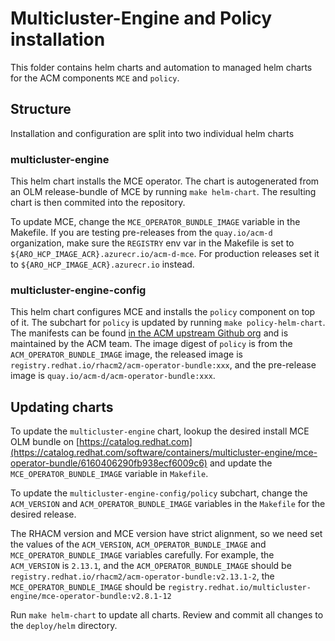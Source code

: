 # Multicluster-Engine and Policy installation

This folder contains helm charts and automation to managed helm charts for the ACM components `MCE` and `policy`.

## Structure

Installation and configuration are split into two individual helm charts

### multicluster-engine

This helm chart installs the MCE operator. The chart is autogenerated from an OLM release-bundle of MCE by running `make helm-chart`. The resulting chart is then commited into the repository.

To update MCE, change the `MCE_OPERATOR_BUNDLE_IMAGE` variable in the Makefile. If you are testing pre-releases from the `quay.io/acm-d` organization, make sure the `REGISTRY` env var in the Makefile is set to `${ARO_HCP_IMAGE_ACR}.azurecr.io/acm-d-mce`. For production releases set it to `${ARO_HCP_IMAGE_ACR}.azurecr.io` instead.

### multicluster-engine-config

This helm chart configures MCE and installs the `policy` component on top of it. The subchart for `policy` is updated by running `make policy-helm-chart`.
The manifests can be found [in the ACM upstream Github org](https://github.com/stolostron/multiclusterhub-operator) and is maintained by the ACM team.
The image digest of `policy` is from the `ACM_OPERATOR_BUNDLE_IMAGE` image, the released image is `registry.redhat.io/rhacm2/acm-operator-bundle:xxx`, and the pre-release image is `quay.io/acm-d/acm-operator-bundle:xxx`.

## Updating charts

To update the `multicluster-engine` chart, lookup the desired install MCE OLM bundle on [https://catalog.redhat.com](https://catalog.redhat.com/software/containers/multicluster-engine/mce-operator-bundle/6160406290fb938ecf6009c6) and update the `MCE_OPERATOR_BUNDLE_IMAGE` variable in `Makefile`.

To update the `multicluster-engine-config/policy` subchart, change the `ACM_VERSION` and `ACM_OPERATOR_BUNDLE_IMAGE` variables in the `Makefile` for the desired release.

The RHACM version and MCE version have strict alignment, so we need set the values of the `ACM_VERSION`, `ACM_OPERATOR_BUNDLE_IMAGE` and `MCE_OPERATOR_BUNDLE_IMAGE` variables carefully.
For example, the `ACM_VERSION` is `2.13.1`, and the `ACM_OPERATOR_BUNDLE_IMAGE` should be `registry.redhat.io/rhacm2/acm-operator-bundle:v2.13.1-2`,
the `MCE_OPERATOR_BUNDLE_IMAGE` should be `registry.redhat.io/multicluster-engine/mce-operator-bundle:v2.8.1-12`

Run `make helm-chart` to update all charts. Review and commit all changes to the `deploy/helm` directory.
